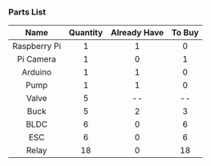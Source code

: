 ### Parts List ###

| Name         | Quantity | Already Have | To Buy |
| :----------: | :------: | :----------: | :----: |
| Raspberry Pi | 1        | 1            | 0      |
| Pi Camera    | 1        | 0            | 1      |
| Arduino      | 1        | 1            | 0      |
| Pump         | 1        | 1            | 0      |
| Valve        | 5        | --           | --     |
| Buck         | 5        | 2            | 3      |
| BLDC         | 6        | 0            | 6      |
| ESC          | 6        | 0            | 6      |
| Relay        | 18       | 0            | 18     |

